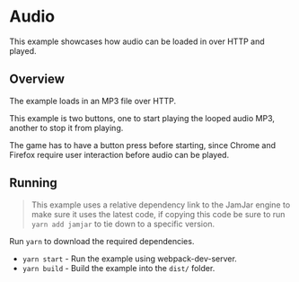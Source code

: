 # Audio

This example showcases how audio can be loaded in over HTTP and played.

## Overview

The example loads in an MP3 file over HTTP.

This example is two buttons, one to start playing the looped audio MP3, another to stop it from playing.

The game has to have a button press before starting, since Chrome and Firefox require user interaction before audio
can be played.

## Running

> This example uses a relative dependency link to the JamJar engine to make sure it uses the latest code, if copying
> this code be sure to run `yarn add jamjar` to tie down to a specific version.

Run `yarn` to download the required dependencies.

* `yarn start` - Run the example using webpack-dev-server.
* `yarn build` - Build the example into the `dist/` folder.
